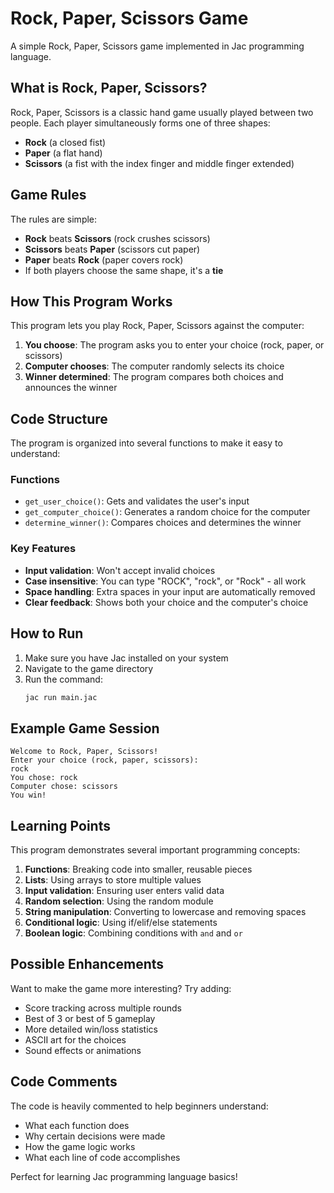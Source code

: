 # Rock, Paper, Scissors Game

A simple Rock, Paper, Scissors game implemented in Jac programming language.

## What is Rock, Paper, Scissors?

Rock, Paper, Scissors is a classic hand game usually played between two people. Each player simultaneously forms one of three shapes:
- **Rock** (a closed fist)
- **Paper** (a flat hand)
- **Scissors** (a fist with the index finger and middle finger extended)

## Game Rules

The rules are simple:
- **Rock** beats **Scissors** (rock crushes scissors)
- **Scissors** beats **Paper** (scissors cut paper)
- **Paper** beats **Rock** (paper covers rock)
- If both players choose the same shape, it's a **tie**

## How This Program Works

This program lets you play Rock, Paper, Scissors against the computer:

1. **You choose**: The program asks you to enter your choice (rock, paper, or scissors)
2. **Computer chooses**: The computer randomly selects its choice
3. **Winner determined**: The program compares both choices and announces the winner

## Code Structure

The program is organized into several functions to make it easy to understand:

### Functions

- `get_user_choice()`: Gets and validates the user's input
- `get_computer_choice()`: Generates a random choice for the computer
- `determine_winner()`: Compares choices and determines the winner

### Key Features

- **Input validation**: Won't accept invalid choices
- **Case insensitive**: You can type "ROCK", "rock", or "Rock" - all work
- **Space handling**: Extra spaces in your input are automatically removed
- **Clear feedback**: Shows both your choice and the computer's choice

## How to Run

1. Make sure you have Jac installed on your system
2. Navigate to the game directory
3. Run the command:
   ```bash
   jac run main.jac
   ```

## Example Game Session

```
Welcome to Rock, Paper, Scissors!
Enter your choice (rock, paper, scissors): 
rock
You chose: rock
Computer chose: scissors
You win!
```

## Learning Points

This program demonstrates several important programming concepts:

1. **Functions**: Breaking code into smaller, reusable pieces
2. **Lists**: Using arrays to store multiple values
3. **Input validation**: Ensuring user enters valid data
4. **Random selection**: Using the random module
5. **String manipulation**: Converting to lowercase and removing spaces
6. **Conditional logic**: Using if/elif/else statements
7. **Boolean logic**: Combining conditions with `and` and `or`

## Possible Enhancements

Want to make the game more interesting? Try adding:
- Score tracking across multiple rounds
- Best of 3 or best of 5 gameplay
- More detailed win/loss statistics
- ASCII art for the choices
- Sound effects or animations

## Code Comments

The code is heavily commented to help beginners understand:
- What each function does
- Why certain decisions were made
- How the game logic works
- What each line of code accomplishes

Perfect for learning Jac programming language basics!